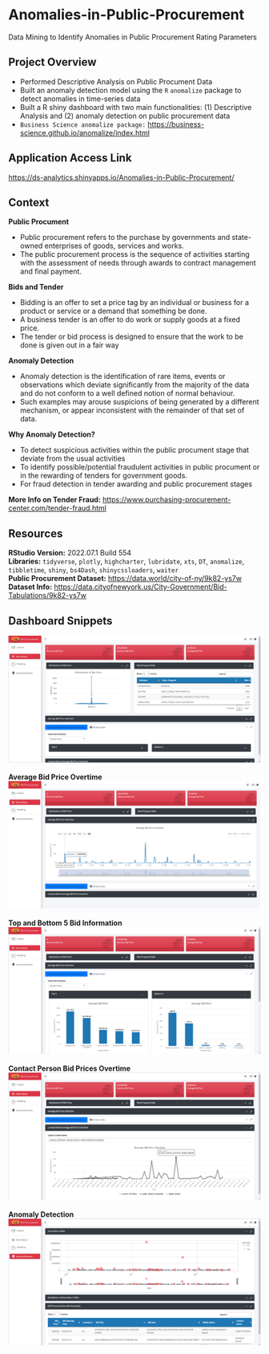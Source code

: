# Anomalies-in-Public-Procurement
Data Mining to Identify Anomalies in Public Procurement Rating Parameters

## Project Overview
- Performed Descriptive Analysis on Public Procument Data
- Built an anomaly detection model using the `R` `anomalize` package to detect anomalies in time-series data
- Built a R shiny dashboard with two main functionalities: (1) Descriptive Analysis and (2) anomaly detection on public procurement data
- `Business Science anomalize package:` https://business-science.github.io/anomalize/index.html

## Application Access Link
 https://ds-analytics.shinyapps.io/Anomalies-in-Public-Procurement/

## Context 
**Public Procument**
- Public procurement refers to the purchase by governments and state-owned enterprises of goods, services and works.
- The public procurement process is the sequence of activities starting with the assessment of needs through awards to contract management and final payment. <br>

**Bids and Tender**
- Bidding is an offer to set a price tag by an individual or business for a product or service or a demand that something be done. <br>
- A business tender is an offer to do work or supply goods at a fixed price. 
- The tender or bid process is designed to ensure that the work to be done is given out in a fair way

**Anomaly Detection**
- Anomaly detection is the identification of rare items, events or observations which deviate significantly from the majority of the data and do not conform to a well defined notion of normal behaviour. 
- Such examples may arouse suspicions of being generated by a different mechanism, or appear inconsistent with the remainder of that set of data. <br>

**Why Anomaly Detection?**
- To detect suspicious activities within the public procument stage that deviate from the usual activities 
- To identify possible/potential fraudulent activities in public procument or in the rewarding of tenders for government goods. 
- For fraud detection in tender awarding and public procurement stages <br>

**More Info on Tender Fraud:** https://www.purchasing-procurement-center.com/tender-fraud.html

## Resources 
**RStudio Version:** 2022.07.1 Build 554 <br>
**Libraries:** `tidyverse`, `plotly`, `highcharter`, `lubridate`, `xts`, `DT`, `anomalize`, `tibbletime`, `shiny`, `bs4Dash`, `shinycssloaders`, `waiter` <br>
**Public Procurement Dataset:** https://data.world/city-of-ny/9k82-ys7w <br>
**Dataset Info:** https://data.cityofnewyork.us/City-Government/Bid-Tabulations/9k82-ys7w

## Dashboard Snippets
![Image 1](https://github.com/Ellie190/Anomalies-in-Public-Procurement/blob/main/img/img1.png) <br><br>
**Average Bid Price Overtime**<br>
![Image 2](https://github.com/Ellie190/Anomalies-in-Public-Procurement/blob/main/img/img2.png) <br><br>
**Top and Bottom 5 Bid Information**<br>
![Image 3](https://github.com/Ellie190/Anomalies-in-Public-Procurement/blob/main/img/img3.png) <br><br>
**Contact Person Bid Prices Overtime**<br>
![Image 4](https://github.com/Ellie190/Anomalies-in-Public-Procurement/blob/main/img/img4.png) <br><br>
**Anomaly Detection**<br>
![Image 5](https://github.com/Ellie190/Anomalies-in-Public-Procurement/blob/main/img/img5.png) 
